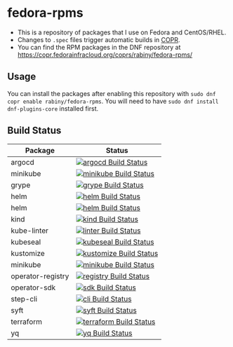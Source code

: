 # fedora-rpms

* This is a repository of packages that I use on Fedora and CentOS/RHEL.
* Changes to `.spec` files trigger automatic builds in [COPR](https://copr.fedorainfracloud.org/).
* You can find the RPM packages in the DNF repository at https://copr.fedorainfracloud.org/coprs/rabiny/fedora-rpms/

## Usage

You can install the packages after enabling this repository with `sudo dnf copr enable rabiny/fedora-rpms`. You will need to have `sudo dnf install dnf-plugins-core` installed first.

## Build Status

Package | Status
------- | ------
argocd | [![argocd Build Status](https://copr.fedorainfracloud.org/coprs/rabiny/fedora-rpms/package/step-cli/status_image/last_build.png)](https://copr.fedorainfracloud.org/coprs/rabiny/fedora-rpms/package/argocd/)
minikube | [![minikube Build Status](https://copr.fedorainfracloud.org/coprs/rabiny/fedora-rpms/package/step-cli/status_image/last_build.png)](https://copr.fedorainfracloud.org/coprs/rabiny/fedora-rpms/package/minikube/)
grype | [![grype Build Status](https://copr.fedorainfracloud.org/coprs/rabiny/fedora-rpms/package/step-cli/status_image/last_build.png)](https://copr.fedorainfracloud.org/coprs/rabiny/fedora-rpms/package/grype/)
helm | [![helm Build Status](https://copr.fedorainfracloud.org/coprs/rabiny/fedora-rpms/package/step-cli/status_image/last_build.png)](https://copr.fedorainfracloud.org/coprs/rabiny/fedora-rpms/package/helm/)
helm | [![helm Build Status](https://copr.fedorainfracloud.org/coprs/rabiny/fedora-rpms/package/step-cli/status_image/last_build.png)](https://copr.fedorainfracloud.org/coprs/rabiny/fedora-rpms/package/helm/)
kind | [![kind Build Status](https://copr.fedorainfracloud.org/coprs/rabiny/fedora-rpms/package/step-cli/status_image/last_build.png)](https://copr.fedorainfracloud.org/coprs/rabiny/fedora-rpms/package/kind/)
kube-linter | [![linter Build Status](https://copr.fedorainfracloud.org/coprs/rabiny/fedora-rpms/package/step-cli/status_image/last_build.png)](https://copr.fedorainfracloud.org/coprs/rabiny/fedora-rpms/package/linter/)
kubeseal | [![kubeseal Build Status](https://copr.fedorainfracloud.org/coprs/rabiny/fedora-rpms/package/step-cli/status_image/last_build.png)](https://copr.fedorainfracloud.org/coprs/rabiny/fedora-rpms/package/kubeseal/)
kustomize | [![kustomize Build Status](https://copr.fedorainfracloud.org/coprs/rabiny/fedora-rpms/package/step-cli/status_image/last_build.png)](https://copr.fedorainfracloud.org/coprs/rabiny/fedora-rpms/package/kustomize/)
minikube | [![minikube Build Status](https://copr.fedorainfracloud.org/coprs/rabiny/fedora-rpms/package/step-cli/status_image/last_build.png)](https://copr.fedorainfracloud.org/coprs/rabiny/fedora-rpms/package/minikube/)
operator-registry | [![registry Build Status](https://copr.fedorainfracloud.org/coprs/rabiny/fedora-rpms/package/step-cli/status_image/last_build.png)](https://copr.fedorainfracloud.org/coprs/rabiny/fedora-rpms/package/registry/)
operator-sdk | [![sdk Build Status](https://copr.fedorainfracloud.org/coprs/rabiny/fedora-rpms/package/step-cli/status_image/last_build.png)](https://copr.fedorainfracloud.org/coprs/rabiny/fedora-rpms/package/sdk/)
step-cli | [![cli Build Status](https://copr.fedorainfracloud.org/coprs/rabiny/fedora-rpms/package/step-cli/status_image/last_build.png)](https://copr.fedorainfracloud.org/coprs/rabiny/fedora-rpms/package/cli/)
syft | [![syft Build Status](https://copr.fedorainfracloud.org/coprs/rabiny/fedora-rpms/package/step-cli/status_image/last_build.png)](https://copr.fedorainfracloud.org/coprs/rabiny/fedora-rpms/package/syft/)
terraform | [![terraform Build Status](https://copr.fedorainfracloud.org/coprs/rabiny/fedora-rpms/package/step-cli/status_image/last_build.png)](https://copr.fedorainfracloud.org/coprs/rabiny/fedora-rpms/package/terraform/)
yq | [![yq Build Status](https://copr.fedorainfracloud.org/coprs/rabiny/fedora-rpms/package/step-cli/status_image/last_build.png)](https://copr.fedorainfracloud.org/coprs/rabiny/fedora-rpms/package/yq/)
